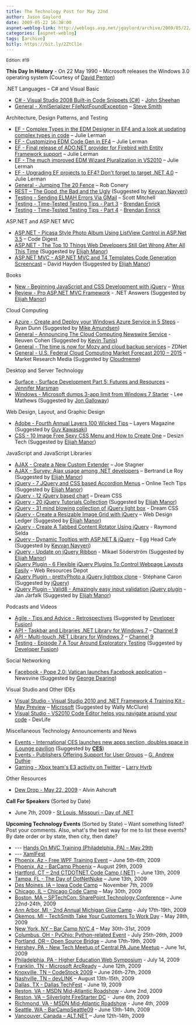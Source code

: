 ```yaml
---
title: The Technology Post for May 22nd
author: Jason Gaylord
date: 2009-05-22 16:38:00
aspnet-weblog-link: http://weblogs.asp.net/jgaylord/archive/2009/05/22/the-technology-post-for-may-22nd.aspx
categories: [aspnet-weblog]
tags: [archive]
bitly: https://bit.ly/2ZtCl1e
---
```


<small>Edition: #19</small>

**This Day In History** - On 22 May 1990 – Microsoft releases the Windows 3.0 operating system (Courtesy of [David Penton](http://twitter.com/dpenton))

.NET Languages – C# and Visual Basic

- [C# - Visual Studio 2008 Built-in Code Snippets (C#)](http://john-sheehan.com/blog/cheatsheets/visual-studio-2008-csharp-snippets.htm) - [John Sheehan](http://twitter.com/johnsheehan)
- [General - XmlSerializer FileNotFoundException](http://stevesmithblog.com/blog/xmlserializer-filenotfoundexception/) – [Steve Smith](http://twitter.com/ardalis)

Architecture, Design Patterns, and Testing

- [EF - Complex Types in the EDM Designer in EF4 and a look at updating complex types in code](http://www.thedatafarm.com/Blog/2009/05/21/ComplexTypesInTheEDMDesignerInEF4AndALookAtUpdatingComplexTypesInCode.aspx) – Julie Lerman
- [EF - Customizing EDM Code Gen in EF4](http://www.thedatafarm.com/Blog/2009/05/21/CustomizingEDMCodeGenInEF4.aspx) – Julie Lerman
- [EF - Final release of ADO.NET provider for Firebird with Entity Framework support](http://www.thedatafarm.com/Blog/2009/05/22/FinalReleaseOfADONETProviderForFirebirdWithEntityFrameworkSupport.aspx) – Julie Lerman
- [EF - The much improved EDM Wizard Pluralization in VS2010](http://www.thedatafarm.com/Blog/2009/05/21/TheMuchImprovedEDMWizardPluralizationInVS2010.aspx) – Julie Lerman
- [EF - Upgrading EF projects to EF4? Don't forget to target .NET 4.0](http://www.thedatafarm.com/Blog/2009/05/22/UpgradingEFProjectsToEF4DontForgetToTargetNET40.aspx) – Julie Lerman
- [General - Jumping The 20 Fence](http://blog.wekeroad.com/blog/jumping-the-20-fence/) – Rob Conery
- [REST – The Good, the Bad and the Ugly](http://www.infoq.com/news/2009/05/Rest) (Suggested by [Keyvan Nayyeri](http://twitter.com/keyvan))
- [Testing - Sending ELMAH Errors Via GMail](http://scottonwriting.net/sowblog/posts/13845.aspx) – Scott Mitchell
- [Testing - Time-Tested Testing Tips - Part 3](http://brendan.enrick.com/blog/time-tested-testing-tips-part-3/) - [Brendan Enrick](http://twitter.com/brendoneus)
- [Testing - Time-Tested Testing Tips - Part 4](http://brendan.enrick.com/blog/time-tested-testing-tips-ndash-part-4/) - [Brendan Enrick](http://twitter.com/brendoneus)

ASP.NET and ASP.NET MVC

- [ASP.NET - Picasa Style Photo Album Using ListView Control in ASP.Net 3.5](http://www.codedigest.com/Articles/ASPNET/232_Picasa_Style_Photo_Album_Using_ListView_Control_in_ASPNet_35.aspx) – Code Digest
- [ASP.NET - The Top 10 Things Web Developers Still Get Wrong After All This Time](http://weblogs.asp.net/kwangsuh/archive/2009/05/22/the-top-10-things-web-developers-still-get-wrong-after-all-this-time.aspx) (Suggested by [Elijah Manor](elijahmanor))
- [ASP.NET MVC - ASP.NET MVC and T4 Templates Code Generation Screencast](http://www.tampadev.org/News/Details/AspNetMvcT4TemplatesCodeGenerationScreencast) – David Hayden (Suggested by [Elijah Manor](elijahmanor))

Books

- [New - Beginning JavaScript and CSS Development with jQuery](http://www.wrox.com/WileyCDA/WroxTitle/Beginning-JavaScript-and-CSS-Development-with-jQuery.productCd-0470227796.html) – [Wrox](http://twitter.com/wrox)
- [Review - Pro ASP.NET MVC Framework](http://blog.dmbcllc.com/2009/05/22/friday-books-pro-aspnet-mvc-framework/) - .NET Answers (Suggested by [Elijah Manor](elijahmanor))

Cloud Computing

- [Azure - Create and Deploy your Windows Azure Service in 5 Steps](http://dunnry.com/blog/CreateAndDeployYourWindowsAzureServiceIn5Steps.aspx) - Ryan Dunn (Suggested by [Mike Amundsen](http://twitter.com/mamund))
- [General - Announcing The Cloud Computing Newswire Service](http://www.elasticvapor.com/2009/05/announcing-cloud-computing-newswire.html) - Reuven Cohen (Suggested by [Kevin Tunis](http://twitter.com/Tunis))
- [General - The time is now for Mozy and cloud backup services](http://blogs.zdnet.com/BTL/?p=18601) – ZDNet
- [General - U.S. Federal Cloud Computing Market Forecast 2010 – 2015](http://www.marketresearchmedia.com/2009/05/20/us-federal-cloud-computing-market-forecast-2010-2015/) – Market Research Media (Suggested by [Cloudmeme](http://twitter.com/cloudmeme))

Desktop and Server Technology

- [Surface - Surface Development Part 5: Futures and Resources](http://blogs.msdn.com/jennifer/archive/2009/05/22/surface-development-part-5-futures-and-resources.aspx) – [Jennifer Marsman](http://twitter.com/jennifermarsman)
- [Windows - Microsoft dumps 3-app limit from Windows 7 Starter](http://www.downloadsquad.com/2009/05/22/microsoft-dumps-3-app-limit-on-windows-7-starter/) - Lee Mathews (Suggested by [Jon Galloway](http://twitter.com/jongalloway))

Web Design, Layout, and Graphic Design

- [Adobe - Fourth Annual Layers 100 Wicked Tips](http://www.layersmagazine.com/fourth-annual-layers-100-wicked-tips.html) – Layers Magazine (Suggested by [Guy Kawasaki](http://twitter.com/GuyKawasaki))
- [CSS - 10 Image Free Sexy CSS Menu and How to Create One](http://desizntech.info/2009/05/10-image-free-sexy-css-menu-and-how-to-create-one/) – Desizn Tech (Suggested by [Elijah Manor](elijahmanor))

JavaScript and JavaScript Libraries

- [AJAX - Create a New Custom Extender](http://www.asp.net/learn/ajax-videos/video-7259.aspx) – Joe Stagner
- [AJAX - Survey: Ajax usage among .NET developers](http://weblogs.asp.net/bleroy/archive/2009/05/22/survey-ajax-usage-among-net-developers.aspx) – Bertrand Le Roy (Suggested by [Elijah Manor](elijahmanor))
- [jQuery - 7 JQuery and CSS based Accordion Menus](http://www.onlinetechtips.net/2009/05/7-jquery-and-css-based-accordion-menus.html) – Online Tech Tips (Suggested by [Elijah Manor](elijahmanor))
- [jQuery - 12 jQuery based chart](http://www.dreamcss.com/2009/03/12-jquery-based-chart.html) – Dream CSS
- [jQuery - 20 jQuery Tutorials Collection](http://javabyexample.wisdomplug.com/component/content/article/47-javascript/79-jquery-tutorials-collection.html) (Suggested by [Elijah Manor](elijahmanor))
- [jQuery - 31 mind blowing collection of jQuery light box](http://www.dreamcss.com/2009/03/31-mind-blowing-collection-of-jquery.html) - Dream CSS
- [jQuery - Create a Resizable Image Grid with jQuery](http://webdesignledger.com/tutorials/create-a-resizable-image-grid-with-jquery) – Web Design Ledger (Suggested by [Elijah Manor](elijahmanor))
- [jQuery - Create A Tabbed Content Rotator Using jQuery](http://www.raymondselda.com/create-a-tabbed-content-rotator-using-jquery/) - Raymond Selda
- [jQuery - Dynamic Tooltips with ASP.NET & jQuery](http://www.eggheadcafe.com/tutorials/aspnet/d1ebcafd-c051-40e5-bb91-1554532ecf63/dynamic-tooltips-with-asp.aspx) – Egg Head Cafe (Suggested by [Keyvan Nayyeri](http://twitter.com/keyvan))
- [jQuery - Update on jQuery Ribbon](http://weblogs.asp.net/mikaelsoderstrom/archive/2009/05/22/update-on-jquery-ribbon.aspx) - Mikael Söderström (Suggested by [Elijah Manor](elijahmanor))
- [jQuery Plugin - 6 Flexible jQuery Plugins To Control Webpage Layouts Easily](http://www.webresourcesdepot.com/6-flexible-jquery-plugins-to-control-webpage-layouts-easily/) – Web Resources Depot
- [jQuery Plugin - prettyPhoto a jQuery lightbox clone](http://www.no-margin-for-errors.com/projects/prettyPhoto-jquery-lightbox-clone/) - Stéphane Caron (Suggested by [jQuery](http://twitter.com/jquery))
- [jQuery Plugin - Valid8 - Amazingly easy input validation jQuery plugin](http://www.unwrongest.com/projects/valid8/) - Jan Jarfalk (Suggested by [Elijah Manor](elijahmanor))

Podcasts and Videos

- [Agile - Tips and Advice - Retrospectives](http://agiletoolkit.libsyn.com/index.php?post_id=482372) (Suggested by [Developer Fusion](http://www.developerfusion.com/))
- [API - Taskbar and Libraries .NET Library for Windows 7](http://channel9.msdn.com/shows/Continuum/TaskbarLibraryWin7/) – [Channel 9](http://twitter.com/ch9) 
- [API - Multi-touch .NET Library for Windows 7](http://channel9.msdn.com/shows/Continuum/MultitouchLibraryWin7/) – [Channel 9](http://twitter.com/ch9) 
- [Testing - Episode 7 A Tour Around Exploratory Testing](http://www.codingqa.com/index.php?post_id=482513) (Suggested by [Developer Fusion](http://www.developerfusion.com/))

Social Networking

- [Facebook - Pope 2.0: Vatican launches Facebook application](http://www.newsvine.com/_news/2009/05/22/2850789-pope-20-vatican-launches-facebook-application) – Newsvine (Suggested by [George Dearing](http://twitter.com/GeorgeDearing))

Visual Studio and Other IDEs

- [Visual Studio - Visual Studio 2010 and .NET Framework 4 Training Kit - May Preview](http://www.microsoft.com/downloads/details.aspx?FamilyID=752CB725-969B-4732-A383-ED5740F02E93&displaylang=en) – [Microsoft](http://microsoft.com/) (Suggested by Wally McClure)
- [Visual Studio - VS2010 Code Editor helps you navigate around your code](http://blogs.devsource.com/devlife/content/net_general/vs2010_code_editor_helps_you_navigate_around_your_code.html) - DevLife

Miscellaneous Technology Announcements and News

- [Events - International CES launches new apps section, doubles space in iLounge pavilion](http://www.cesweb.org/news/releaseDetail.asp?id=11731) (Suggested by **[CES](http://twitter.com/intlCES)**)
- [Events - Publishers Offering Support for User Groups](http://blogs.msdn.com/gduthie/archive/2009/05/22/publishers-offering-support-for-user-groups.aspx) – [G. Andrew Duthie](http://twitter.com/devhammer)
- [Gaming - Xbox team's E3 activity on Twitter](http://majornelson.com/Twitter.aspx) – [Larry Hyrb](http://twitter.com/majornelson)

Other Resources

- [Dew Drop - May 22, 2009](http://www.alvinashcraft.com/2009/05/22/dew-drop-may-22-2009/) - Alvin Ashcraft

**Call For Speakers** (Sorted by Date)

- June 7th, 2009 - [St Louis, Missouri – Day of .NET](http://stlouisdayofdotnet.com/Speakers.aspx)

**Upcoming Technology Events** (Sorted by State) – Want something listed? Post your comments. Also, what's the best way for me to list these events? By date order or by state, then city, then date?

- \--- [Hands On MVC Training (Philadelphia, PA) – May 29th](http://www.platinumbay.com/blogs/dotneticated/archive/2009/05/18/training-hands-on-introduction-to-asp-net-mvc-development.aspx)
- \--- [XamlFest](http://xamlfestonline.com/)
- [Phoenix, Az - Free WPF Training Event](http://weblogs.asp.net/dwahlin/archive/2009/05/14/free-wpf-training-event-in-phoenix-june-5th-and-6th.aspx) – June 5th-6th, 2009
- [Phoenix, Az - BarCamp Phoenix](http://barcamp.org/BarCampPhoenix) – August 29th, 2009
- [Hartford, CT – 2nd CTDOTNET Code Camp (.NET)](http://ctdotnet.org/codecamp2.aspx) – June 13th, 2009
- [Tampa, FL - The Day of DotNetNuke](http://dayofdnn.com/) – June 13th, 2009
- [Des Moines, IA – Iowa Code Camp](http://iowacodecamp.com/default.aspx) – November 7th, 2009
- [Chicago, IL – Chicago Code Camp](http://chicagocodecamp-blogs.eventbrite.com/) – May 30th, 2009
- [Boston, MA – SPTechCon: SharePoint Technology Conference](http://www.sptechcon.com/) – June 22nd-24th, 2009
- [Ann Arbor, MI - 2nd Annual Michigan Give Camp](http://michigangivecamp.eventbrite.com/) - July 17th-19th, 2009
- [Okemos, MI - TechSmith Take Your Customers To Work Day](http://visuallounge.techsmith.com/2009/05/come_visit_techsmith_may_28_is.html) - May 28th, 2009
- [New York, NY – Bar Camp NYC 4](http://blogs.msdn.com/peterlau/archive/2009/05/20/barcampnyc4-coming-may-30-31st-at-nyu.aspx) – May 30th-31st, 2009
- [Columbus, OH - PyOhio: Python-related Event](http://www.developerfusion.com/event/13421/pyohio/) - July 25th-26th, 2009
- [Portland, OR – Open Source Bridge](http://www.developerfusion.com/event/12569/open-source-bridge/) – June 17th-19th, 2009
- [Hershey, PA - New Tech Meetup of Central PA June Meetup](http://www.meetup.com/New-Tech-Meetup-of-Central-PA/calendar/10338394/) – June 1st, 2009
- [Philadelphia, PA - Higher Education Web Symposium](http://www.developerfusion.com/event/11332/higher-education-web-symposium/) - July 14, 2009
- [Franklin, TN - Microsoft ArcReady](http://www.developerfusion.com/event/12322/microsoft-arcready/) – June 12th, 2009
- [Knoxville, TN – CodeStock 2009](http://www.codestock.org/) – June 26th-27th, 2009
- [Nashville, TN – devLINK](http://devlink.net/) – August 13th-15th, 2009
- [Dallas, TX - Dallas TechFest](http://www.developerfusion.com/event/12258/dallas-techfest/) - June 19, 2009
- [Reston, VA - MSDN Mid-Atlantic Roadshow](http://blogs.msdn.com/gduthie/archive/2009/05/21/msdn-mid-atlantic-roadshows-reston-and-richmond.aspx) - June 2nd, 2009
- [Reston, VA – Silverlight FireStarter DC](http://franksworld.com/blog/archive/2009/05/06/11482.aspx) -  June 6th, 2009
- [Richmond, VA - MSDN Mid-Atlantic Roadshow](http://blogs.msdn.com/gduthie/archive/2009/05/21/msdn-mid-atlantic-roadshows-reston-and-richmond.aspx) - June 4th, 2009
- [Seattle, WA - BarCampSeattle09](http://barcampseattle-09.pathable.com/) - June 13th-14th, 2009
- [Vancouver, Canada – ALT.NET](http://www.altnetconfcanada.com/home/index.castle) – June 12th-14th, 2009
